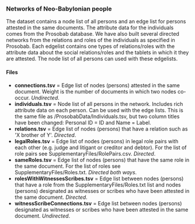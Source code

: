 ### Networks of Neo-Babylonian people

The dataset contains a node list of all persons and an edge list for persons attested in the same documents. The attribute data for the individuals comes from the Prosobab database. We have also built several directed networks from the relations and roles of the individuals as specified in Prosobab. Each edgelist contains one types of relations/roles with the attribute data about the social relations/roles and the tablets in which it they are attested. The node list of all persons can used with these edgelists.

#### Files
- **connections.tsv** = Edge list of nodes (persons) attested in the same document. Weight is the number of documents in which two nodes co-occur. _Undirected_.
- **individuals.tsv** = Node list of all persons in the network. Includes rich attribute data on each person. Can be used with the edge lists. This is the same file as /ProsobabData/Individuals.tsv, but two column titles have been changed: Personal ID = ID and Name = Label.
- **relations.tsv** = Edge list of nodes (persons) that have a relation such as 'X brother of Y'. _Directed_.
- **legalRoles.tsv** = Edge list of nodes (persons) in legal role pairs with each other (e.g. judge and litigant or creditor and debtor). For the list of role pairs see SupplementaryFiles/RolePairs.csv. _Directed_.
- **sameRoles.tsv** = Edge list of nodes (persons) that have the same role in the same document. For the list of roles see SupplementaryFiles/Roles.txt. _Directed both ways_.
- **rolesWithWitnessesScribes.tsv** = Edge list between nodes (persons) that have a role from the SupplementaryFiles/Roles.txt list and nodes (persons) designated as witnesses or scribes who have been attested in the same document. _Directed_.
- **witnessScribeConnections.tsv** = Edge list between nodes (persons) designated as witnesses or scribes who have been attested in the same document. _Undirected_.
